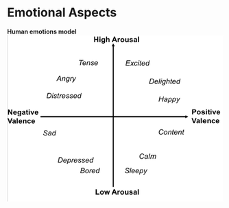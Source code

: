 # **Emotional Aspects**

**Human emotions model**  
![Alt Arousal and Valence](https://github.com/KJ-NIK/Notes-InteractionTechnology/blob/main/course%20Human%20Computer%20Interaction/imgs/arousal%20and%20valence.png)